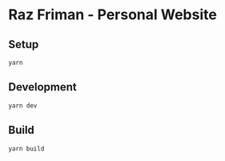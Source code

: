 # Raz Friman - Personal Website


## Setup
```
yarn
```

## Development
```
yarn dev
```

## Build
```
yarn build
```

